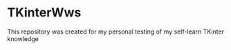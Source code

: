 # TKinterWws

This repository was created for my personal testing of my self-learn TKinter knowledge

